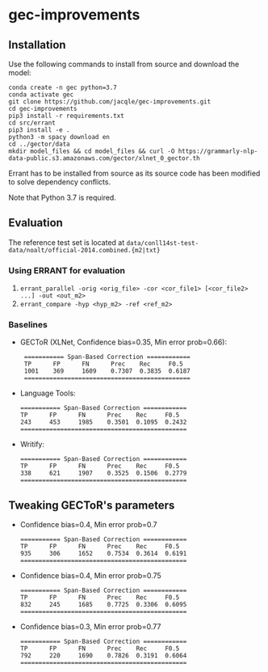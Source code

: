 # gec-improvements

## Installation

Use the following commands to install from source and download the model:
```
conda create -n gec python=3.7
conda activate gec
git clone https://github.com/jacqle/gec-improvements.git
cd gec-improvements
pip3 install -r requirements.txt
cd src/errant
pip3 install -e .
python3 -m spacy download en
cd ../gector/data
mkdir model_files && cd model_files && curl -O https://grammarly-nlp-data-public.s3.amazonaws.com/gector/xlnet_0_gector.th
```
Errant has to be installed from source as its source code has been modified to solve dependency conflicts. 

Note that Python 3.7 is required. 

## Evaluation

The reference test set is located at `data/conll14st-test-data/noalt/official-2014.combined.{m2|txt}`

### Using ERRANT for evaluation
1. `errant_parallel -orig <orig_file> -cor <cor_file1> [<cor_file2> ...] -out <out_m2>`
2. `errant_compare -hyp <hyp_m2> -ref <ref_m2>`

### Baselines
- GECToR (XLNet, Confidence bias=0.35, Min error prob=0.66):
   ``` 
    =========== Span-Based Correction ============
    TP      FP      FN      Prec    Rec     F0.5
    1001    369     1609    0.7307  0.3835  0.6187
    ============================================== 
    ``` 
- Language Tools:
    ```
    =========== Span-Based Correction ============
    TP      FP      FN      Prec    Rec     F0.5
    243     453     1985    0.3501  0.1095  0.2432
    ==============================================
    ```
- Writify:
    ```
    =========== Span-Based Correction ============
    TP      FP      FN      Prec    Rec     F0.5
    338     621     1907    0.3525  0.1506  0.2779
    ==============================================
    ```
## Tweaking GECToR's parameters
- Confidence bias=0.4, Min error prob=0.7
   ``` 
   =========== Span-Based Correction ============
   TP      FP      FN      Prec    Rec     F0.5
   935     306     1652    0.7534  0.3614  0.6191
   ==============================================  
   ``` 
- Confidence bias=0.4, Min error prob=0.75
   ``` 
   =========== Span-Based Correction ============
   TP      FP      FN      Prec    Rec     F0.5
   832     245     1685    0.7725  0.3306  0.6095
   ==============================================
   ``` 
- Confidence bias=0.3, Min error prob=0.77
   ``` 
   =========== Span-Based Correction ============
   TP      FP      FN      Prec    Rec     F0.5
   792     220     1690    0.7826  0.3191  0.6064
   ==============================================   
   ``` 
